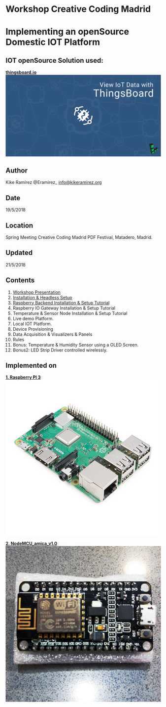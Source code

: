# Workshop Creative Coding Madrid
# Implementing an openSource Domestic IOT Platform

## IOT openSource Solution used:
[**thingsboard.io**](https://thingsboard.io)
![thingsboard.io](https://github.com/Kike-Ramirez/workshop-iot-creativecodingmadrid/blob/master/images/ThingsBoard.jpg)

## Author
Kike Ramírez
@Eramirez_
info@kikeramirez.org

## Date
19/5/2018

## Location
Spring Meeting Creative Coding Madrid PDF Festival, Matadero, Madrid.

## Updated
21/5/2018

## Contents
1. [Workshop Presentation](https://github.com/Kike-Ramirez/workshop-iot-creativecodingmadrid/wiki/1.-Workshop-Presentation)
2. [Installation & Headless Setup](https://github.com/Kike-Ramirez/workshop-iot-creativecodingmadrid/wiki/2.-Raspberry-Installation-&-HeadLess-Setup)
3. [Raspberry Backend Installation & Setup Tutorial](https://github.com/Kike-Ramirez/workshop-iot-creativecodingmadrid/wiki/3.-IOT-Backend-on-Raspberry-PI-3)
4. Raspberry IO Gateway Installation & Setup Tutorial
5. Temperature & Sensor Node Installation & Setup Tutorial
6. Live demo Platform.
7. Local IOT Platform.
8. Device Provisioning
9. Data Acquisition & Visualizers & Panels
10. Rules
11. Bonus: Temperature & Humidity Sensor using a OLED Screen.
12. Bonus2: LED Strip Driver controlled wirelessly.

## Implemented on

[**1. Raspberry PI 3**](https://www.raspberrypi.org/products/raspberry-pi-3-model-b)
![Raspberry PI 3](https://github.com/Kike-Ramirez/workshop-iot-creativecodingmadrid/blob/master/images/raspberrypi-3-hardware-600.jpg)

[**2. NodeMCU_amica_v1.0**](http://nodemcu.com/index_en.html)
![nodeMCU](https://github.com/Kike-Ramirez/workshop-iot-creativecodingmadrid/blob/master/IOT%20Node/images/nodeMCU.jpg)



